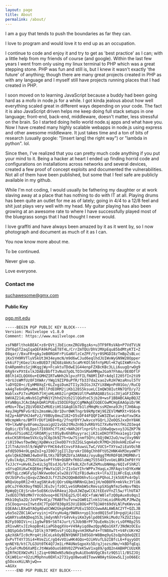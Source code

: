 ```yaml
---
layout: page
title: About
permalink: /about/
---
```


I am a guy that tends to push the boundaries as far they can.

I love to program and would love it to end up as an occupation.

I continue to code and enjoy it and try to get as 'best practice' as I can; with a little help from my friends of course (and google).
Within the last few years I went from only using my linux terminal to PHP which was a great stepping stone. PHP was fun and still is, but I knew it wasn't exactly 'the future' of anything; though there are many great projects created in PHP as with any language and I myself still have projects running places that I had created in PHP.

I soon moved on to learning JavaScript because a buddy had been going hard as a mofo in node.js for a while. I got kinda jealous about how well everything scaled great in different ways depending on your code. The fact it is also JavaScript driven helps me keep doing full stack setups in one language; front-end, back-end, middleware, doesn't matter, less stressful on the brain. So I started doing hello world node.sj apps and what have you. Now I have created many highly scalable webapps in node.js using express and other awesome middleware. It just takes time and a ton of bits of research (usually google: "[insert lang] the right way") or "lambda in python". lol.

Since then, I've realized that you can pretty much code anything if you put your mind to it. Being a hacker at heart I ended up finding horrid code and configurations on installations across networks and several devices, created a few proof of concept exploits and documented the vulnerabilities. Not all of them have been published, but some that I feel safe are publicly available in my github.

While I'm not coding, I would usually be fathering my daughter or at work slaving away at a place that has nothing to do with IT at all.
Playing drums has been quite an outlet for me as of lately; going in 4/4 to a 12/8 feel and shit just plays very well with my head.
My guitar playing has also been growing at an awesome rate to where I have successfully played most of the bluegrass songs that I had thought I never would.

I love graffiti and have always been amazed by it as it went by, so I now photograph and document as much of it as I can.

You now know more about me.

To be continued.

Never give up.

Love everyone.


### Contact me

[suchawesome@gmx.com](mailto:suchawesome@gmx.com)

#### Public Key

[pgp.mit.edu](https://pgp.mit.edu/pks/lookup?op=vindex&search=0x991D4F504BB5E432)

    -----BEGIN PGP PUBLIC KEY BLOCK-----
    Version: Mailvelope v1.8.0
    Comment: https://www.mailvelope.com

    xsFNBFlthokBEAC+z8rQVtjJbEicmxZRGVBgzAs+u3TF9FRsVAb+P7VdTViN
    Z9f6qST2aqIqaQEFA9kPGaET8T4L/CrrZmTQU/DhVJMXpEqu85bdMtyKTI+Z
    08qar//BxuFR+gAyJeB0RGHFrPiGaNVlzCeZPF/tyr0SMGDI8zTmBpZsBLvc
    jKx5YH9RVTluVSkUt3H34eymcN/m9d6wCJud6eqlhdJUIWvWyGN9W28Opper
    vk6iF7jKGezlXceBUED7jNI68zAkKc5caMrKOl56fnYpMUl+K7qGIkWRrn7u
    EnARpmmhsSzjHKqgjWy+FcaktuTDdwE1G44enpFZXBcKBc3LLi6uugQrwOg9
    6Rg9rxPXtExlkJDABzBbfT3vNuU7pOLTO3nSMa6MMgwJGa97FhAo/0E0DflF
    8Blh14ILQOX6u+EGMHZIRTwNHh2klpvzFFILfN8MlIKFrAdqlI205fIn2tU9
    +0rUJsWMfUz0F3XWAr/YWg19ZIP8uPfR/fb337da2xao2vRzH7WzaRnul5TV
    luDYQ28+c/EyHM0XqIr6LZxgiDum2TI1yJbIGsJXZYiX8WpnPd01Go//RuCQ
    xA4gTe6nGMywHmLR0llPdEORM2jiKb128S5ksueLCImQW38IutRN7QfD/y72
    WablxxPz7xuMGHh7lHjoHLmK62irgHQWiUltPwARAQABzSsic3VjaGF3ZXNv
    bWVAZ214LmNvbSIgPHN1Y2hhd2Vzb21lQGdteC5jb20+wsF1BBABCAApBQJZ
    bYaNBgsJCAcDAgkQmR1PUEu15DIEFQgCCgMWAgECGQECGwMCHgEAAGpiD/9K
    eMUu+7EwjZQiVD8XZxMUEziHS1GAq81b7b1lzMHqMcssMZmna9JhjTJH0Aup
    4eyJHgPNFvGr82s2msmWuJBr1Dvr0WKTngrb9kMptWj9EZEVlMWMXt+9S6r6
    hE2p+A0PVHJ4ePz2/Y0BUy8muZ182+D5sDF44FQQFIwW3ZEwcza+AoYxw3Ka
    W0cmpWkro/BMTFrDUf1HE0+Kq/2fnqYDYYJwkvcoYGQrLJZeOQSJxxDnY8AK
    Y0+lXwNFgv8Fomu2puaigU21vGb2tMoZn9b3vRRbYGI7XvReYKtfHiZO3eq4
    Og0ic/EV7dLDpol7I69XhCfTzKC+N4h26YlnprGfcs1O6wQqwsvy3JGZKP7N
    A9avG7SioNIZ/GROAMjyct0SyBv6h8RuyyracjiK3ieDH3fRTHxa1eg1r2q9
    ekxCKSRY6me5VXcGy3C0p3k9Z7h+Uw7Sjnmf5QYc/6Qj0WJ2uO/nwjVxy9NV
    /i0159wsfbwdWqjXpBWvxzIkeDD7YcDZ2GLSqm4aOcR7MQ+269xkHEzEwF+v
    IJlTnAzVn5l9/WqNFVrFHC64vECnvsFX4uwsLTwC/VUCS+TXYsw2iEaVOchB
    afdQ5O94n9LgmZoI+gJI0O7jgIIlZqrokrIO8gChh0FtUS2HNK4kM3eyeWTY
    q4xlQk6Z0W8J4wOnF8LtKs7BTQRZbYaJARAAz/oyuBggTMVROFQ0JMOMNhr1
    /y8ulkdpL2TKKUIGwioPffhN+QGBPxfK6GloWq7S554X5vvUeLBRkImP8tYV
    TxJJcY+uHv6LZx4iLSgTEsdJG/bfxFk8LXZnfuKZkMsubNHmp/6QIvFShR2l
    sGYsqOXiKwCKQE6mjFWwYa1QlJrZ1sGoYIhrWPPx7HaqLxJRFAqstnDYKxHW
    nMVTqLczWGFy5plNkVwo0oCalw28iV7EzFBidwAvzk+lFaJI1LHFcEqLsXdB
    QVJbSPv5ujQxqvZZWxDJLfYZSZH2QQmBdO6hv5icgSPQhoLJjk5UEPx4rDpl
    WRQxUop0R12+KtagSNtAv8jQOrs6NpXNRNnGLbm1jH/mOB0FK+mkVkc3YlU6
    p9CuJY4kX0oyfNQGlJEu3vjfzOCLveSURmbWScRmvspSXGgNfmz5eNovfNQs
    MpWqQjC8jSrub+5oE6KcUv6R4eajJQuXJWZqwCC6JtEEoVYnZl5w/flhUTA7
    JxdEOJTN9zMH7rVc6Ovoq+0E7EhEg2S/Dl4QC+faW/W8leTzQ0pAux0s0qsI
    Mkb10q5a2D/JoVP9v4Cp/7RABfhuTvnw2GW01ZlnkS1tmLoidR6sMLPJMwZq
    zSCOoqu+oxIYwtdXC7TpGOf830pXS3ViE8OG+PYTQJA0t69dVLNlPeKWvvsA
    EQEAAcLBXwQYAQgAEwUCWW2GkgkQmR1PUEu15DICGwwAALAWEAC2YT+QZLJB
    y6o5o2Z8C1ACwrvyinj+GYxyHu4g/9W8kn+yp13ced0Q15xF10+pgUjAiCGI
    wQARYsu0AQDeq3S3LjmdynNh7rG4VvkyiKm3y6lpd0ESHkiMu0z7kZUZ15pu
    B2Fp59DIVi+ci1g9wFB9rS6T4Jurt/SJUb9BrPF7QuEeNs19crLsOFM8p25S
    zR1vwNtvJIzkopBn4iiaPGbqgXVo+V49Ayiqd8wzQpyNQa16Xf/3NdWzOCEu
    LBQSpGdx5FMu/1Dlkj979M5vsFjGQi8gvnH3KRwF4+ftN0Xw7t+V4FcUKrH2
    gAzXdAfIc0cMrq4ti6CoLekOyBENYQNKFIb05GOrW8Bmq9yG3sQphQdeQZEI
    dxPvTT4Y73Si4+RVeZiC/gQ4vVOiwHK4GQo+OJiHVufLb2IBfcL6+FqyyGOt
    qnNEY8/ktC7LG3Ut0TK4Q7Jm1LrM4UNoSqpoXs5D/qJjozszNm/+kBDfqEqi
    5y5aFcMvD6XaMIcJtHWa6OuoS80V02ZPVeK5wV1xq89/gdQ2n4ABHPCUUzKR
    qIRfHJEXW2xMiljZiq+69NOeN5zNdxg9uAiEboNVQgCBstz9QS1l1/BSZJOj
    CKiW01xr+O2zLM9phnu0EHlx2731yqU8woa0ITowvW0AytGUew5LIjoO66Ec
    g5OoxxHiLNhjwQ==
    =AGXx
    -----END PGP PUBLIC KEY BLOCK-----